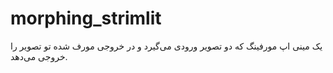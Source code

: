 # morphing_strimlit
یک مینی اپ مورفینگ که دو تصویر ورودی می‌گیرد و در خروجی مورف شده تو تصویر را خروجی می‌دهد.
